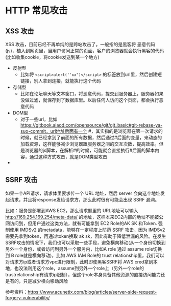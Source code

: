 # HTTP 常见攻击

## XSS 攻击

XSS 攻击，目前已经不再单纯的是跨站攻击了。一般指的是黑客将 恶意代码(js)，植入到网页里，当用户访问正常的页面，客户的浏览器就会执行黑客的代码(比如收集cookie，将cookie发送到某一个地方)

* 反射型
  * 比如将 ```<script>alert(''xx")</script>``` 的标签放到url里，然后创建短链接，别人拿到连接，就能执行这个代码
* 存储型
  * 比如在论坛聊天等文本窗口，将恶意代码，提交到服务器上，服务器如果没做过滤，就保存到了数据库里。以后任何人访问这个页面，都会执行恶意代码
* DOM型
  * 对于一些url，比如 https://gitbook.aiaod.com/opensource/git/git_basic#git-rebase-ya-suo-commit，url地址后面有一个 #，其实指的是浏览器在第一次请求的时候，就已经拿到了前面的所有数据，然后通过#后面的变量，来动态的加载资源，这样能够减少浏览器跟服务器之间的交互次数，提高效率。但是浏览器的js脚本，在解析#的时候，可能就会直接执行#后面的脚本内容，通过这种方式攻击，就是DOM类型攻击
* 



## SSRF 攻击

如果一个API请求，请求体里要求传一个 URL 地址，然后 server 会向这个地址发起请求，并且将response发给请求方，那么此时很有可能会出现 SSRF 漏洞。

比如：服务是部署到AWS EC2，那么请求题里的 URL地址可以输入 http://169.254.169.254/meta-data/ 的地址，这样本来EC2内部的地址不能被公网访问到，但用户通过这类方法，就有可能拿到 EC2 Role的AK SK 和Token. 强制使用 IMDSv2 的metadata，能够在一定程度上防范 SSRF 攻击，因为 IMDSv2 需要先拿到token，再通过token换取 ak sk，因此有助于降低泄漏的风险。在发生SSRF攻击的情况下，我们也可以采取一些手段，避免横向移动(从一个身份切换到另外一个身份，或者访问到另外一个服务内，比如A role 通过 assume role切换到 B role就是横向移动)，比如 AWS IAM Role的 trust relationship里，我们可以对请求方ip或者请求方vpc进行限制，此时即使黑客SSRF将 AWS cred拿到本地，也没法利用这个role，assume到另外一个role上（另外一个role的trustrelationship有请求ip限制），但这个role本身具备其他资源的直接访问能力还是有的，只是减少横向移动风险

参考资料：https://www.acunetix.com/blog/articles/server-side-request-forgery-vulnerability/

